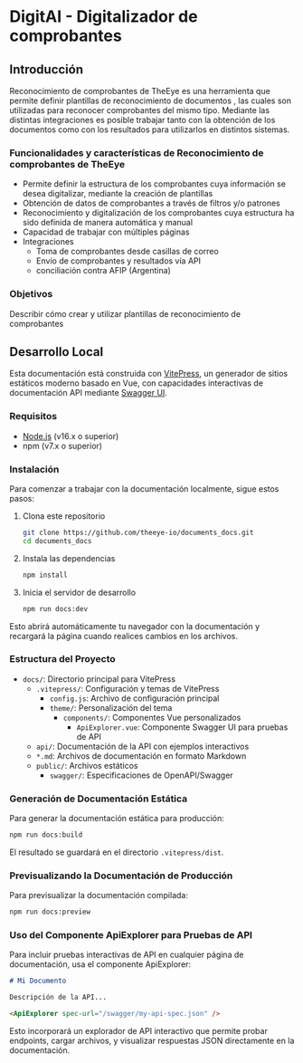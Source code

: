 # DigitAI - Digitalizador de comprobantes

## Introducción

Reconocimiento de comprobantes de TheEye es una herramienta que permite definir plantillas de reconocimiento de documentos , las cuales son utilizadas para reconocer comprobantes del mismo tipo.
Mediante las distintas integraciones es posible trabajar tanto con la obtención de los documentos como con los resultados para utilizarlos en distintos sistemas.

### Funcionalidades y características de Reconocimiento de comprobantes de TheEye

* Permite definir la estructura de los comprobantes cuya información se desea digitalizar, mediante la creación de plantillas
* Obtención de datos de comprobantes a través de filtros y/o patrones
* Reconocimiento y digitalización de los comprobantes cuya estructura ha sido definida de manera automática y manual
* Capacidad de trabajar con múltiples páginas
* Integraciones
    * Toma de comprobantes desde casillas de correo
    * Envío de comprobantes y resultados vía API
    * conciliación contra AFIP (Argentina)


### Objetivos

Describir cómo crear y utilizar plantillas de reconocimiento de comprobantes 

## Desarrollo Local

Esta documentación está construida con [VitePress](https://vitepress.dev/), un generador de sitios estáticos moderno basado en Vue, con capacidades interactivas de documentación API mediante [Swagger UI](https://swagger.io/tools/swagger-ui/).

### Requisitos

- [Node.js](https://nodejs.org/) (v16.x o superior)
- npm (v7.x o superior)

### Instalación

Para comenzar a trabajar con la documentación localmente, sigue estos pasos:

1. Clona este repositorio
   ```bash
   git clone https://github.com/theeye-io/documents_docs.git
   cd documents_docs
   ```

2. Instala las dependencias
   ```bash
   npm install
   ```

3. Inicia el servidor de desarrollo
   ```bash
   npm run docs:dev
   ```

Esto abrirá automáticamente tu navegador con la documentación y recargará la página cuando realices cambios en los archivos.

### Estructura del Proyecto

- `docs/`: Directorio principal para VitePress
  - `.vitepress/`: Configuración y temas de VitePress
    - `config.js`: Archivo de configuración principal
    - `theme/`: Personalización del tema
      - `components/`: Componentes Vue personalizados
        - `ApiExplorer.vue`: Componente Swagger UI para pruebas de API
  - `api/`: Documentación de la API con ejemplos interactivos
  - `*.md`: Archivos de documentación en formato Markdown
  - `public/`: Archivos estáticos
    - `swagger/`: Especificaciones de OpenAPI/Swagger

### Generación de Documentación Estática

Para generar la documentación estática para producción:

```bash
npm run docs:build
```

El resultado se guardará en el directorio `.vitepress/dist`.

### Previsualizando la Documentación de Producción

Para previsualizar la documentación compilada:

```bash
npm run docs:preview
```

### Uso del Componente ApiExplorer para Pruebas de API

Para incluir pruebas interactivas de API en cualquier página de documentación, usa el componente ApiExplorer:

```md
# Mi Documento

Descripción de la API...

<ApiExplorer spec-url="/swagger/my-api-spec.json" />
```

Esto incorporará un explorador de API interactivo que permite probar endpoints, cargar archivos, y visualizar respuestas JSON directamente en la documentación.
